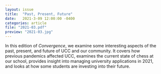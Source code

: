 ```yaml
---
layout: issue
title:  "Past, Present, Future"
date:   2021-3-09 12:00:00 -0400
categories: article
file: "2021-03.pdf"
preview: "2021-03.jpg"
---
```


In this edition of *Convergence*, we examine some interesting aspects of the past, present, and future of UCC and our community. It covers how previous pandemics affected UCC, examines the current state of chess at our school, provides insight into managing university applications in 2021, and looks at how some students are investing into their future. 

